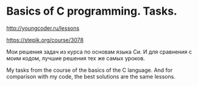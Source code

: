 # Basics of C programming. Tasks.
http://youngcoder.ru/lessons


https://stepik.org/course/3078


Мои решения задач из курса по основам языка Си. 
И для сравнения с моим кодом, лучшие решения тех же самых уроков.

My tasks from the course of the basics of the C language. 
And for comparison with my code, the best solutions are the same lessons.

